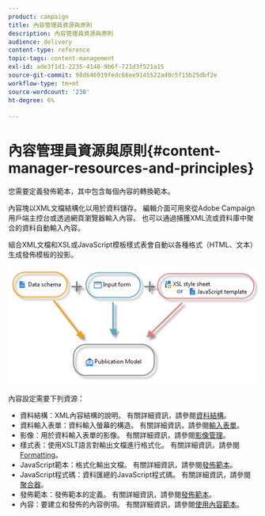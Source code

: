 ```yaml
---
product: campaign
title: 內容管理員資源與原則
description: 內容管理員資源與原則
audience: delivery
content-type: reference
topic-tags: content-management
exl-id: ade3f1d1-2235-4148-9b6f-721d3f521a15
source-git-commit: 98d646919fedc66ee9145522ad0c5f15b25dbf2e
workflow-type: tm+mt
source-wordcount: '238'
ht-degree: 6%

---
```


# 內容管理員資源與原則{#content-manager-resources-and-principles}

您需要定義發佈範本，其中包含每個內容的轉換範本。

內容塊以XML文檔結構化以用於資料儲存。 編輯介面可用來從Adobe Campaign用戶端主控台或透過網頁瀏覽器輸入內容。 也可以通過捕獲XML流或資料庫中聚合的資料自動輸入內容。

組合XML文檔和XSL或JavaScript模板樣式表會自動以各種格式（HTML、文本）生成發佈模板的投影。

![](assets/d_ncs_content_process.png)

內容設定需要下列資源：

* 資料結構：XML內容結構的說明。 有關詳細資訊，請參閱[資料結構](../../delivery/using/data-schemas.md)。
* 資料輸入表單：資料輸入螢幕的構造。 有關詳細資訊，請參閱[輸入表單](../../delivery/using/input-forms.md)。
* 影像：用於資料輸入表單的影像。 有關詳細資訊，請參閱[影像管理](../../delivery/using/formatting.md#image-management)。
* 樣式表：使用XSLT語言對輸出文檔進行格式化。 有關詳細資訊，請參閱[Formatting](../../delivery/using/formatting.md)。
* JavaScript範本：格式化輸出文檔。 有關詳細資訊，請參閱[發佈範本](../../delivery/using/publication-templates.md)。
* JavaScript程式碼：資料匯總的JavaScript程式碼。 有關詳細資訊，請參閱[聚合器](../../delivery/using/publication-templates.md#aggregator)。
* 發佈範本：發佈範本的定義。 有關詳細資訊，請參閱[發佈範本](../../delivery/using/publication-templates.md)。
* 內容：要建立和發佈的內容例項。 有關詳細資訊，請參閱[使用內容範本](../../delivery/using/using-a-content-template.md)。
